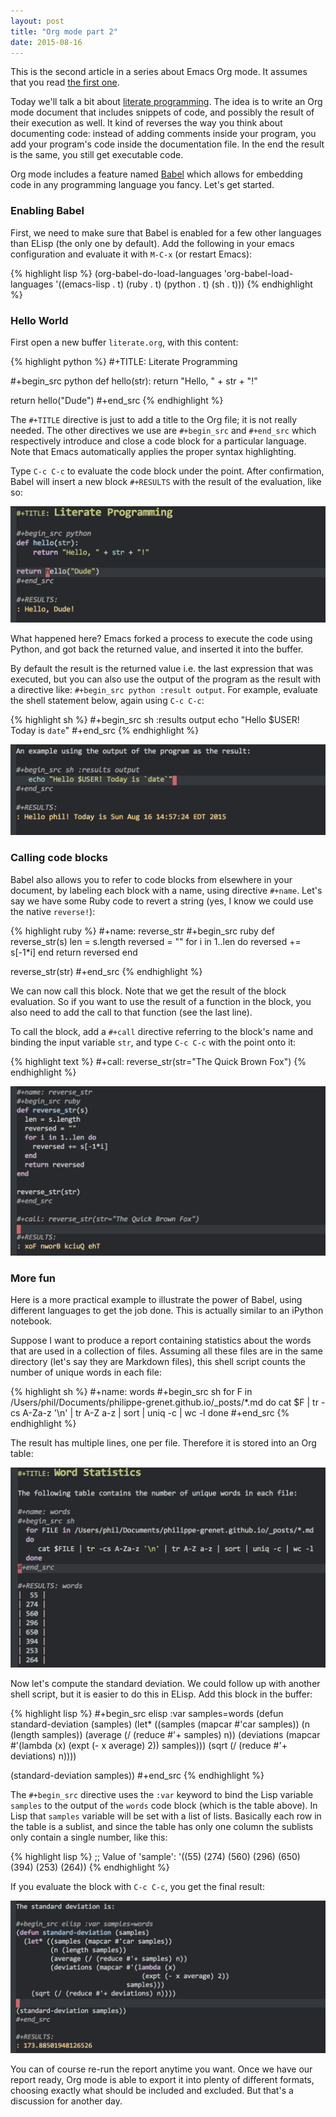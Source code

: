 ```yaml
---
layout: post
title: "Org mode part 2"
date: 2015-08-16
---
```


This is the second article in a series about Emacs Org mode. It assumes that you read
[the first one](/2015/07/03/org-mode-part-1).

Today we'll talk a bit about
[literate programming](https://en.wikipedia.org/wiki/Literate_programming). The
idea is to write an Org mode document that includes snippets of code, and
possibly the result of their execution as well. It kind of reverses the way you
think about documenting code: instead of adding comments inside your program,
you add your program's code inside the documentation file. In the end the
result is the same, you still get executable code.

Org mode includes a feature named
[Babel](http://orgmode.org/worg/org-contrib/babel/intro.html) which allows for
embedding code in any programming language you fancy. Let's get started.

### Enabling Babel

First, we need to make sure that Babel is enabled for a few other languages
than ELisp (the only one by default). Add the following in your emacs
configuration and evaluate it with `M-C-x` (or restart Emacs):

{% highlight lisp %}
(org-babel-do-load-languages
 'org-babel-load-languages '((emacs-lisp . t)
                             (ruby . t)
                             (python . t)
                             (sh . t)))
{% endhighlight %}

### Hello World

First open a new buffer `literate.org`, with this content:

{% highlight python %}
#+TITLE: Literate Programming

#+begin_src python
def hello(str):
    return "Hello, " + str + "!"

return hello("Dude")
#+end_src
{% endhighlight %}

The `#+TITLE` directive is just to add a title to the Org file; it is not
really needed. The other directives we use are `#+begin_src` and `#+end_src`
which respectively introduce and close a code block for a particular
language. Note that Emacs automatically applies the proper syntax highlighting.

Type `C-c C-c` to evaluate the code block under the point. After confirmation,
Babel will insert a new block `#+RESULTS` with the result of the evaluation,
like so:

![Org-mode20](/assets/org-mode20.png)

What happened here? Emacs forked a process to execute the code using Python,
and got back the returned value, and inserted it into the buffer.

By default the result is the returned value i.e. the last expression that was
executed, but you can also use the output of the program as the result with a
directive like: `#+begin_src python :result output`. For example, evaluate the
shell statement below, again using `C-c C-c`:

{% highlight sh %}
#+begin_src sh :results output
   echo "Hello $USER! Today is `date`"
#+end_src
{% endhighlight %}

![Org-mode21](/assets/org-mode21.png)

### Calling code blocks

Babel also allows you to refer to code blocks from elsewhere in your document,
by labeling each block with a name, using directive `#+name`. Let's say we have
some Ruby code to revert a string (yes, I know we could use the native
`reverse!`):

{% highlight ruby %}
#+name: reverse_str
#+begin_src ruby
def reverse_str(s)
  len = s.length
  reversed = ""
  for i in 1..len do
    reversed += s[-1*i]
  end
  return reversed
end

reverse_str(str)
#+end_src
{% endhighlight %}

We can now call this block. Note that we get the result of the block
evaluation. So if you want to use the result of a function in the block, you
also need to add the call to that function (see the last line).

To call the block, add a `#+call` directive referring to the block's name and
binding the input variable `str`, and type `C-c C-c` with the point onto it:

{% highlight text %}
#+call: reverse_str(str="The Quick Brown Fox")
{% endhighlight %}

![Org-mode22](/assets/org-mode22.png)

### More fun

Here is a more practical example to illustrate the power of Babel, using
different languages to get the job done. This is actually similar to an iPython
notebook.

Suppose I want to produce a report containing statistics about the words that
are used in a collection of files. Assuming all these files are in the same
directory (let's say they are Markdown files), this shell script counts the
number of unique words in each file:

{% highlight sh %}
#+name: words
#+begin_src sh
  for F in /Users/phil/Documents/philippe-grenet.github.io/_posts/*.md
  do
     cat $F | tr -cs A-Za-z '\n' | tr A-Z a-z | sort | uniq -c | wc -l
  done
#+end_src
{% endhighlight %}

The result has multiple lines, one per file. Therefore it is stored into an Org
table:

![Org-mode23](/assets/org-mode23.png)

Now let's compute the standard deviation. We could follow up with another shell
script, but it is easier to do this in ELisp. Add this block in the buffer:

{% highlight lisp %}
#+begin_src elisp :var samples=words
(defun standard-deviation (samples)
  (let* ((samples    (mapcar #'car samples))
         (n          (length samples))
         (average    (/ (reduce #'+ samples) n))
         (deviations (mapcar #'(lambda (x)
                                 (expt (- x average) 2))
                             samples)))
    (sqrt (/ (reduce #'+ deviations) n))))

(standard-deviation samples))
#+end_src
{% endhighlight %}

The `#+begin_src` directive uses the `:var` keyword to bind the Lisp variable
`samples` to the output of the `words` code block (which is the table
above). In Lisp that `samples` variable will be set with a list of
lists. Basically each row in the table is a sublist, and since the table has
only one column the sublists only contain a single number, like this:

{% highlight lisp %}
;; Value of 'sample':
'((55) (274) (560) (296) (650) (394) (253) (264))
{% endhighlight %}

If you evaluate the block with `C-c C-c`, you get the final result:

![Org-mode24](/assets/org-mode24.png)

You can of course re-run the report anytime you want. Once we have our report
ready, Org mode is able to export it into plenty of different formats, choosing
exactly what should be included and excluded. But that's a discussion for
another day.
